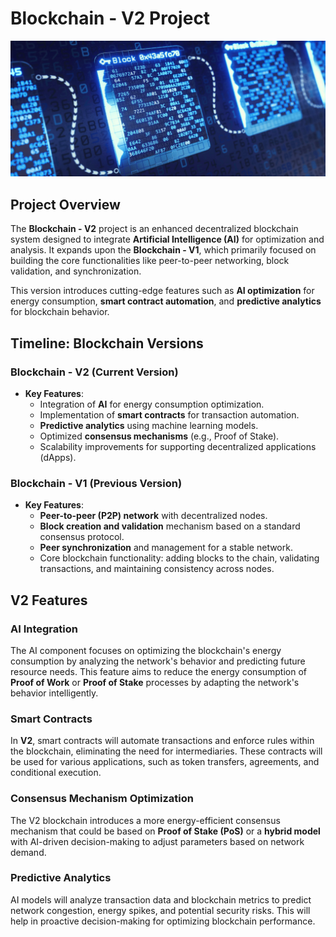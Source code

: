 # Blockchain - V2 Project

![Blockchain Image](docs/blockchain.jpg)

## Project Overview

The **Blockchain - V2** project is an enhanced decentralized blockchain system designed to integrate **Artificial Intelligence (AI)** for optimization and analysis. It expands upon the **Blockchain - V1**, which primarily focused on building the core functionalities like peer-to-peer networking, block validation, and synchronization.

This version introduces cutting-edge features such as **AI optimization** for energy consumption, **smart contract automation**, and **predictive analytics** for blockchain behavior.

## Timeline: Blockchain Versions

### Blockchain - V2 (Current Version)

- **Key Features**:
  - Integration of **AI** for energy consumption optimization.
  - Implementation of **smart contracts** for transaction automation.
  - **Predictive analytics** using machine learning models.
  - Optimized **consensus mechanisms** (e.g., Proof of Stake).
  - Scalability improvements for supporting decentralized applications (dApps).

### Blockchain - V1 (Previous Version)

- **Key Features**:
  - **Peer-to-peer (P2P) network** with decentralized nodes.
  - **Block creation and validation** mechanism based on a standard consensus protocol.
  - **Peer synchronization** and management for a stable network.
  - Core blockchain functionality: adding blocks to the chain, validating transactions, and maintaining consistency across nodes.

## V2 Features

### AI Integration

The AI component focuses on optimizing the blockchain's energy consumption by analyzing the network's behavior and predicting future resource needs. This feature aims to reduce the energy consumption of **Proof of Work** or **Proof of Stake** processes by adapting the network's behavior intelligently.

### Smart Contracts

In **V2**, smart contracts will automate transactions and enforce rules within the blockchain, eliminating the need for intermediaries. These contracts will be used for various applications, such as token transfers, agreements, and conditional execution.

### Consensus Mechanism Optimization

The V2 blockchain introduces a more energy-efficient consensus mechanism that could be based on **Proof of Stake (PoS)** or a **hybrid model** with AI-driven decision-making to adjust parameters based on network demand.

### Predictive Analytics

AI models will analyze transaction data and blockchain metrics to predict network congestion, energy spikes, and potential security risks. This will help in proactive decision-making for optimizing blockchain performance.